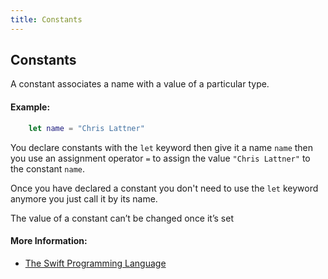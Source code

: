 ```yaml
---
title: Constants
---
```

## Constants

A constant associates a name with a value of a particular type.

#### Example:
```swift
    let name = "Chris Lattner"
```

You declare constants with the `let` keyword then give it a name `name` then you use an assignment operator `=` to assign the value `"Chris Lattner"` to the constant `name`.

Once you have declared a constant you don't need to use the `let` keyword anymore you just call it by its name.

The value of a constant can’t be changed once it’s set

#### More Information:
- <a href='https://docs.swift.org/swift-book/LanguageGuide/TheBasics.html#ID310' target='_blank' rel='nofollow'>The Swift Programming Language</a>
